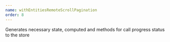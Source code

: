 ```yaml
---
name: withEntitiesRemoteScrollPagination
order: 8
---
```



Generates necessary state, computed and methods for call progress status to the store
